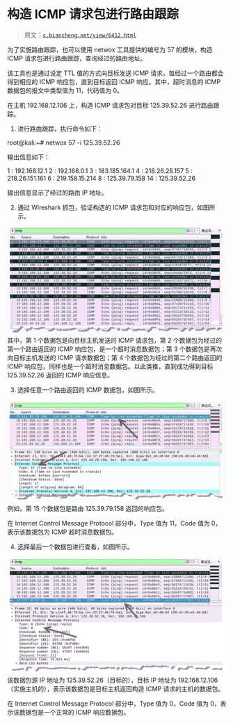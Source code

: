 # 构造 ICMP 请求包进行路由跟踪

> 原文：[`c.biancheng.net/view/6412.html`](http://c.biancheng.net/view/6412.html)

为了实施路由跟踪，也可以使用 netwox 工具提供的编号为 57 的模块，构造 ICMP 请求包进行路由跟踪，查询经过的路由地址。

该工具也是通过设定 TTL 值的方式向目标发送 ICMP 请求，每经过一个路由都会得到相应的 ICMP 响应包，直到目标返回 ICMP 响应。其中，超时消息的 ICMP 数据包的报文中类型值为 11，代码值为 0。

在主机 192.168.12.106 上，构造 ICMP 请求包对目标 125.39.52.26 进行路由跟踪。

1) 进行路由跟踪，执行命令如下：

root@kali:~# netwox 57 -i 125.39.52.26

输出信息如下：

1 : 192.168.12.1
2 : 192.168.0.1
3 : 183.185.164.1
4 : 218.26.28.157
5 : 218.26.151.161
6 : 219.158.15.214
8 : 125.39.79.158
14 : 125.39.52.26

输出信息显示了经过的路由 IP 地址。

2) 通过 Wireshark 抓包，验证构造的 ICMP 请求包和对应的响应包，如图所示。

![](img/472e207155bd0f5fe770d3220f7dfe3d.png)其中，第 1 个数据包是向目标主机发送的 ICMP 请求包，第 2 个数据包为经过的第一个路由返回的 ICMP 响应包，是一个超时消息数据包；第 3 个数据包是再次向目标主机发送的 ICMP 请求数据包；第 4 个数据包为经过的第二个路由返回的 ICMP 响应包，同样也是一个超时消息数据包。以此类推，直到成功得到目标 125.39.52.26 返回的 ICMP 响应信息。

3) 选择任意一个路由返回的 ICMP 数据包，如图所示。

![](img/a5ac8a0dd04ce670994d8567bc27295a.png)例如，第 15 个数据包是路由 125.39.79.158 返回的响应包。

在 Internet Control Message Protocol 部分中，Type 值为 11，Code 值为 0，表示该数据包为 ICMP 超时消息数据包。

4) 选择最后一个数据包进行查看，如图所示。

![](img/71c64acb7341b32c13d2ffabbce19337.png)该数据包源 IP 地址为 125.39.52.26（目标的），目标 IP 地址为 192.168.12.106（实施主机的），表示该数据包是目标主机返回构造 ICMP 请求的主机的数据包。

在 Internet Control Message Protocol 部分中，Type 值为 0，Code 值为 0，表示该数据包是一个正常的 ICMP 响应数据包。